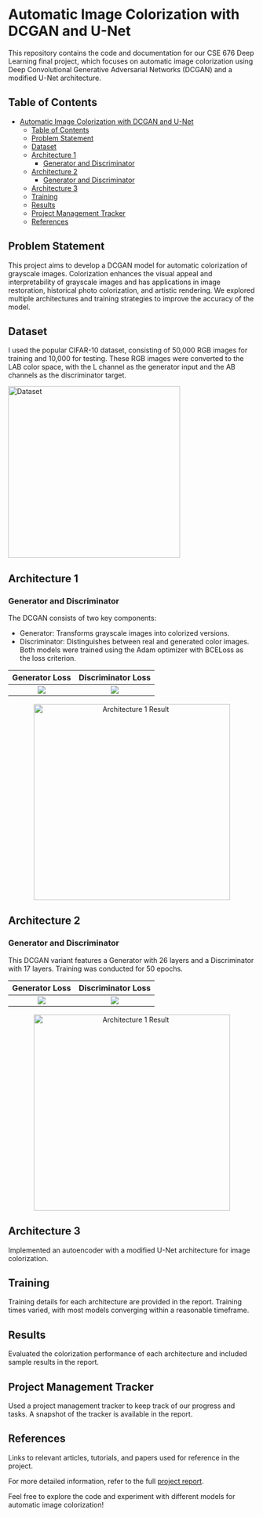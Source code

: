 # Automatic Image Colorization with DCGAN and U-Net

This repository contains the code and documentation for our CSE 676 Deep Learning final project, which focuses on automatic image colorization using Deep Convolutional Generative Adversarial Networks (DCGAN) and a modified U-Net architecture.

## Table of Contents
- [Automatic Image Colorization with DCGAN and U-Net](#automatic-image-colorization-with-dcgan-and-u-net)
  - [Table of Contents](#table-of-contents)
  - [Problem Statement](#problem-statement)
  - [Dataset](#dataset)
  - [Architecture 1](#architecture-1)
    - [Generator and Discriminator](#generator-and-discriminator)
  - [Architecture 2](#architecture-2)
    - [Generator and Discriminator](#generator-and-discriminator-1)
  - [Architecture 3](#architecture-3)
  - [Training](#training)
  - [Results](#results)
  - [Project Management Tracker](#project-management-tracker)
  - [References](#references)

## Problem Statement

This project aims to develop a DCGAN model for automatic colorization of grayscale images. Colorization enhances the visual appeal and interpretability of grayscale images and has applications in image restoration, historical photo colorization, and artistic rendering. We explored multiple architectures and training strategies to improve the accuracy of the model.

## Dataset

I used the popular CIFAR-10 dataset, consisting of 50,000 RGB images for training and 10,000 for testing. These RGB images were converted to the LAB color space, with the L channel as the generator input and the AB channels as the discriminator target.

<img src="/assets/img/dcgan-dataset.jpg" alt="Dataset" width="350"/>


## Architecture 1

### Generator and Discriminator
The DCGAN consists of two key components:
- Generator: Transforms grayscale images into colorized versions.
- Discriminator: Distinguishes between real and generated color images.
Both models were trained using the Adam optimizer with BCELoss as the loss criterion.

<!-- <img src="/assets/img/dcgan-architecture-1-discriminator-loss.jpg" alt="Discriminator_Loss" width="350"/>

<img src="/assets/img/dcgan-architecture-1-generator-loss.jpg" alt="Generator_Loss" width="350"/> -->


Generator Loss            |  Discriminator Loss
:-------------------------:|:-------------------------:
![](../assets/img/dcgan-architecture-1-generator-loss.jpg)  |  ![](../assets/img/dcgan-architecture-1-discriminator-loss.jpg)

<p align="center">
<img src="/assets/img/dcgan-architecture-1-results.jpg" alt="Architecture 1 Result" width="400"/>
</p>


## Architecture 2

### Generator and Discriminator
This DCGAN variant features a Generator with 26 layers and a Discriminator with 17 layers. Training was conducted for 50 epochs.


Generator Loss            |  Discriminator Loss
:-------------------------:|:-------------------------:
![](../assets/img/dcgan-architecture-2-generator-loss.jpg)  |  ![](../assets/img/dcgan-architecture-2-discriminator-loss.jpg)

<p align="center">
<img src="/assets/img/dcgan-architecture-2-results.jpg" alt="Architecture 1 Result" width="400"/>
</p>



## Architecture 3

Implemented an autoencoder with a modified U-Net architecture for image colorization.

## Training

Training details for each architecture are provided in the report. Training times varied, with most models converging within a reasonable timeframe.

## Results

Evaluated the colorization performance of each architecture and included sample results in the report.

## Project Management Tracker

Used a project management tracker to keep track of our progress and tasks. A snapshot of the tracker is available in the report.


## References

Links to relevant articles, tutorials, and papers used for reference in the project.

For more detailed information, refer to the full [project report](https://github.com/SankalpMehani/Image-Colorization-DCGAN/blob/main/README.md).

Feel free to explore the code and experiment with different models for automatic image colorization!
